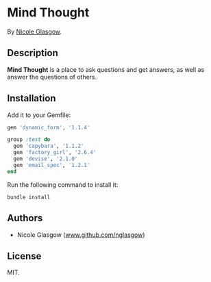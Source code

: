 # Mind Thought
<!-- If you'd like to use a logo instead uncomment this code and remove the text above this line

  ![Logo](URL to logo img file goes here)

-->

By [Nicole Glasgow](www.nicoleglasgow.org/).

## Description
**Mind Thought** is a place to ask questions and get answers, as well as answer the questions of others.

## Installation

Add it to your Gemfile:

```ruby
gem 'dynamic_form', '1.1.4'
```
```ruby
group :test do
  gem 'capybara', '1.1.2'
  gem 'factory_girl', '2.6.4'
  gem 'devise', '2.1.0'
  gem 'email_spec', '1.2.1'
end
```

Run the following command to install it:

```console
bundle install
```

## Authors

* Nicole Glasgow (www.github.com/nglasgow)

## License

MIT.
